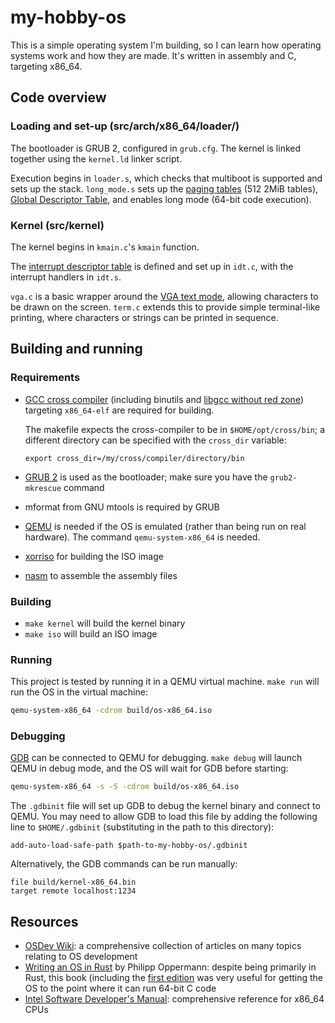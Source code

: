 # my-hobby-os

This is a simple operating system I'm building, so I can learn how operating systems work and how they are made. It's written in assembly and C, targeting x86_64.

## Code overview

### Loading and set-up (src/arch/x86_64/loader/)

The bootloader is GRUB 2, configured in `grub.cfg`. The kernel is linked together using the `kernel.ld` linker script.

Execution begins in `loader.s`, which checks that multiboot is supported and sets up the stack. `long_mode.s` sets up the [paging tables](https://wiki.osdev.org/Paging) (512 2MiB tables), [Global Descriptor Table](https://wiki.osdev.org/Global_Descriptor_Table), and enables long mode (64-bit code execution).

### Kernel (src/kernel)

The kernel begins in `kmain.c`'s `kmain` function.

The [interrupt descriptor table](https://en.wikipedia.org/wiki/Interrupt_descriptor_table) is defined and set up in `idt.c`, with the interrupt handlers in `idt.s`.

`vga.c` is a basic wrapper around the [VGA text mode](https://wiki.osdev.org/VGA_Hardware), allowing characters to be drawn on the screen. `term.c` extends this to provide simple terminal-like printing, where characters or strings can be printed in sequence.

## Building and running

### Requirements

- [GCC cross compiler](https://wiki.osdev.org/GCC_Cross-Compiler) (including binutils and [libgcc without red zone](https://wiki.osdev.org/Libgcc_without_red_zone)) targeting `x86_64-elf` are required for building.

  The makefile expects the cross-compiler to be in `$HOME/opt/cross/bin`; a different directory can be specified with the `cross_dir` variable:

  ```
  export cross_dir=/my/cross/compiler/directory/bin
  ```
- [GRUB 2](https://www.gnu.org/software/grub/) is used as the bootloader; make sure you have the `grub2-mkrescue` command
- mformat from GNU mtools is required by GRUB
- [QEMU](https://www.qemu.org/) is needed if the OS is emulated (rather than being run on real hardware). The command `qemu-system-x86_64` is needed.
- [xorriso](https://www.gnu.org/software/xorriso/) for building the ISO image
- [nasm](https://www.nasm.us/) to assemble the assembly files

### Building

- `make kernel` will build the kernel binary
- `make iso` will build an ISO image

### Running

This project is tested by running it in a QEMU virtual machine. `make run` will run the OS in the virtual machine:

```sh
qemu-system-x86_64 -cdrom build/os-x86_64.iso
```

### Debugging

[GDB](https://www.gnu.org/software/gdb/) can be connected to QEMU for debugging. `make debug` will launch QEMU in debug mode, and the OS will wait for GDB before starting:

```sh
qemu-system-x86_64 -s -S -cdrom build/os-x86_64.iso
```

The `.gdbinit` file will set up GDB to debug the kernel binary and connect to QEMU. You may need to allow GDB to load this file by adding the following line to `$HOME/.gdbinit` (substituting in the path to this directory):

```
add-auto-load-safe-path $path-to-my-hobby-os/.gdbinit
```

Alternatively, the GDB commands can be run manually:

```
file build/kernel-x86_64.bin
target remote localhost:1234
```

## Resources

- [OSDev Wiki](https://wiki.osdev.org/): a comprehensive collection of articles on many topics relating to OS development
- [Writing an OS in Rust](https://os.phil-opp.com/) by Philipp Oppermann: despite being primarily in Rust, this book (including the [first edition](https://os.phil-opp.com/first-edition/) was very useful for getting the OS to the point where it can run 64-bit C code
- [Intel Software Developer's Manual](https://software.intel.com/en-us/articles/intel-sdm): comprehensive reference for x86_64 CPUs
